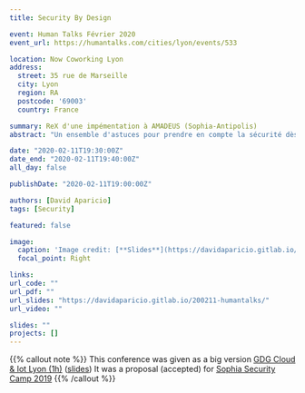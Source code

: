 ```yaml
---
title: Security By Design

event: Human Talks Février 2020
event_url: https://humantalks.com/cities/lyon/events/533

location: Now Coworking Lyon
address:
  street: 35 rue de Marseille
  city: Lyon
  region: RA
  postcode: '69003'
  country: France

summary: ReX d'une impémentation à AMADEUS (Sophia-Antipolis)
abstract: "Un ensemble d'astuces pour prendre en compte la sécurité dès la conception. Je partagerai mon expérience au sein d'une implémentation à AMADEUS (Sophia-Antipolis)."

date: "2020-02-11T19:30:00Z"
date_end: "2020-02-11T19:40:00Z"
all_day: false

publishDate: "2020-02-11T19:00:00Z"

authors: [David Aparicio]
tags: [Security]

featured: false

image:
  caption: 'Image credit: [**Slides**](https://davidaparicio.gitlab.io/200211-humantalks/)'
  focal_point: Right

links:
url_code: ""
url_pdf: ""
url_slides: "https://davidaparicio.gitlab.io/200211-humantalks/"
url_video: ""

slides: ""
projects: []
---
```


{{% callout note %}}
This conference was given as a big version [GDG Cloud & Iot Lyon (1h)](../la-sauvegarde-de-kerberos/) ([slides](https://davidaparicio.gitlab.io/200213-gdglyon/))
It was a proposal (accepted) for [Sophia Security Camp 2019](../agilite-et-securite-numeriques/)
{{% /callout %}}